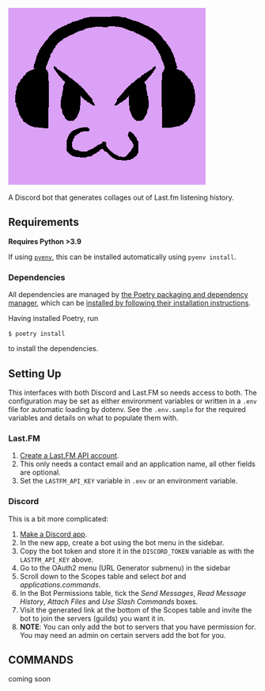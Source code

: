 ![icon](app/images/icon.png)

A Discord bot that generates collages out of Last.fm listening history.

## Requirements

**Requires Python >3.9**

If using [`pyenv`](https://github.com/pyenv/pyenv), this can be installed
automatically using `pyenv install`.

### Dependencies

All dependencies are managed by [the Poetry packaging and dependency
manager](https://python-poetry.org), which can be [installed by following their
installation instructions](https://python-poetry.org/docs/#installation).

Having installed Poetry, run

```console
$ poetry install
```

to install the dependencies.

## Setting Up

This interfaces with both Discord and Last.FM so needs access to both. The
configuration may be set as either environment variables or written in a
`.env` file for automatic loading by dotenv. See the `.env.sample` for the
required variables and details on what to populate them with.

### Last.FM

1. [Create a Last.FM API account](https://www.last.fm/api/account/create).
  1. This only needs a contact email and an application name, all other fields
     are optional.
1. Set the `LASTFM_API_KEY` variable in `.env` or an environment variable.

### Discord

This is a bit more complicated:

1. [Make a Discord app](https://discord.com/developers/applications).
1. In the new app, create a bot using the bot menu in the sidebar.
1. Copy the bot token and store it in the `DISCORD_TOKEN` variable as with the
   `LASTFM_API_KEY` above.
1. Go to the OAuth2 menu (URL Generator submenu) in the sidebar 
1. Scroll down to the Scopes table and select _bot_ and
   _applications.commands_.
1. In the Bot Permissions table, tick the _Send Messages_, _Read Message
   History_, _Attach Files_ and _Use Slash Commands_ boxes.
1. Visit the generated link at the bottom of the Scopes table and invite the
   bot to join the servers (guilds) you want it in.
  1. **NOTE**: You can only add the bot to servers that you have permission
     for. You may need an admin on certain servers add the bot for you.

## COMMANDS

coming soon
